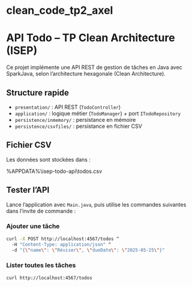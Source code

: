 # clean_code_tp2_axel  
# API Todo – TP Clean Architecture (ISEP)

Ce projet implémente une API REST de gestion de tâches en Java avec SparkJava, selon l’architecture hexagonale (Clean Architecture).

## Structure rapide

- `presentation/` : API REST (`TodoController`)
- `application/` : logique métier (`TodoManager`) + port `ITodoRepository`
- `persistence/inmemory/` : persistance en mémoire
- `persistence/csvfiles/` : persistance en fichier CSV

## Fichier CSV

Les données sont stockées dans :

%APPDATA%\isep-todo-api\todos.csv

## Tester l’API

Lance l’application avec `Main.java`, puis utilise les commandes suivantes dans l’invite de commande :

### Ajouter une tâche

```bash
curl -X POST http://localhost:4567/todos ^
  -H "Content-Type: application/json" ^
  -d "{\"name\": \"Réviser\", \"dueDate\": \"2025-05-25\"}"
```

### Lister toutes les tâches

```bash
curl http://localhost:4567/todos
```
